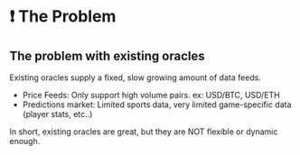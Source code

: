 # ❗ The Problem

## The problem with existing oracles

Existing oracles supply a fixed, slow growing amount of data feeds. &#x20;

* Price Feeds: Only support high volume pairs. ex: USD/BTC, USD/ETH
* Predictions market: Limited sports data, very limited game-specific data (player stats, etc..)

In short, existing oracles are great, but they are NOT flexible or dynamic enough.
